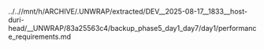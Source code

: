 ../..//mnt/h/ARCHIVE/.UNWRAP/extracted/DEV__2025-08-17__1833__host-duri-head/__UNWRAP/83a25563c4/backup_phase5_day1_day7/day1/performance_requirements.md